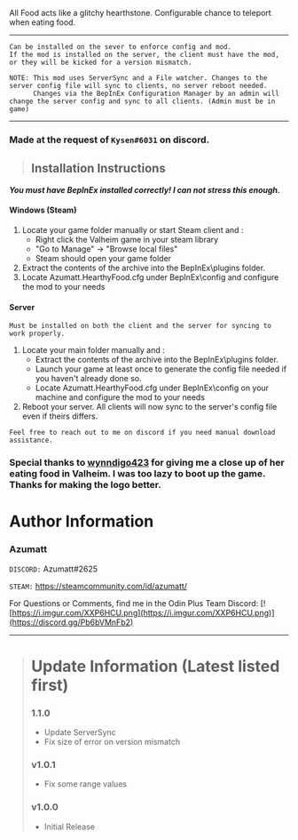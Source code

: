 All Food acts like a glitchy hearthstone. Configurable chance to teleport when eating food.

---

```
Can be installed on the sever to enforce config and mod. 
If the mod is installed on the server, the client must have the mod, or they will be kicked for a version mismatch.

NOTE: This mod uses ServerSync and a File watcher. Changes to the server config file will sync to clients, no server reboot needed.
      Changes via the BepInEx Configuration Manager by an admin will change the server config and sync to all clients. (Admin must be in game)
```

---

### Made at the request of `Kysen#6031` on discord.

> ## Installation Instructions
***You must have BepInEx installed correctly! I can not stress this enough.***

#### Windows (Steam)

1. Locate your game folder manually or start Steam client and :
    * Right click the Valheim game in your steam library
    * "Go to Manage" -> "Browse local files"
    * Steam should open your game folder
2. Extract the contents of the archive into the BepInEx\plugins folder.
3. Locate Azumatt.HearthyFood.cfg under BepInEx\config and configure the mod to your needs

#### Server

`Must be installed on both the client and the server for syncing to work properly.`

1. Locate your main folder manually and :
   * Extract the contents of the archive into the BepInEx\plugins folder.
   * Launch your game at least once to generate the config file needed if you haven't already done so.
   * Locate Azumatt.HearthyFood.cfg under BepInEx\config on your machine and configure the mod to your needs
2. Reboot your server. All clients will now sync to the server's config file even if theirs differs.

`Feel free to reach out to me on discord if you need manual download assistance.`

### Special thanks to [wynndigo423](https://www.twitch.tv/wynndigo423) for giving me a close up of her eating food in Valheim. I was too lazy to boot up the game. Thanks for making the logo better.

# Author Information

### Azumatt

`DISCORD:` Azumatt#2625

`STEAM:` https://steamcommunity.com/id/azumatt/

For Questions or Comments, find me in the Odin Plus Team Discord:
[![https://i.imgur.com/XXP6HCU.png](https://i.imgur.com/XXP6HCU.png)](https://discord.gg/Pb6bVMnFb2)

***
> # Update Information (Latest listed first)
> ### 1.1.0
> - Update ServerSync
> - Fix size of error on version mismatch
> ### v1.0.1
> - Fix some range values
> ### v1.0.0
> - Initial Release

